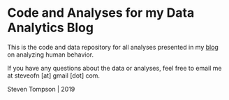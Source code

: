 # Code and Analyses for my Data Analytics Blog

This is the code and data repository for all analyses presented in my <a href="https://stompson.github.io/blog">blog</a> on analyzing human behavior.

If you have any questions about the data or analyses, feel free to email me at steveofn [at] gmail [dot] com.

Steven Tompson | 2019